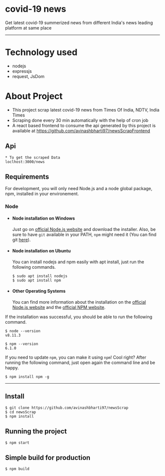 # covid-19 news 

Get latest covid-19 summerized news from different India's news leading platform at same place

---
# Technology used

- nodejs
- expressjs
- request, JsDom

# About Project

- This project scrap latest covid-19 news from Times Of India, NDTV, India Times
- Scraping done every 30 min automatically with the help of cron job
- A react based frontend to consume the api generated by this project is available at https://github.com/avinashbharti97/newsScrapFrontend

## Api
   
    * To get the scraped Data
    loclhost:3000/news
## Requirements

For development, you will only need Node.js and a node global package, npm, installed in your environement.

### Node
- #### Node installation on Windows

  Just go on [official Node.js website](https://nodejs.org/) and download the installer.
Also, be sure to have `git` available in your PATH, `npm` might need it (You can find git [here](https://git-scm.com/)).

- #### Node installation on Ubuntu

  You can install nodejs and npm easily with apt install, just run the following commands.

      $ sudo apt install nodejs
      $ sudo apt install npm

- #### Other Operating Systems
  You can find more information about the installation on the [official Node.js website](https://nodejs.org/) and the [official NPM website](https://npmjs.org/).

If the installation was successful, you should be able to run the following command.

    $ node --version
    v8.11.3

    $ npm --version
    6.1.0

If you need to update `npm`, you can make it using `npm`! Cool right? After running the following command, just open again the command line and be happy.

    $ npm install npm -g


---

## Install

    $ git clone https://github.com/avinashbharti97/newsScrap
    $ cd newsScrap 
    $ npm install


## Running the project

    $ npm start

## Simple build for production

    $ npm build








